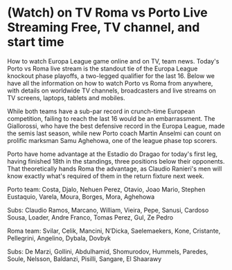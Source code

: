 # (Watch) on TV Roma vs Porto Live Streaming Free, TV channel, and start time

How to watch Europa League game online and on TV, team news. Today's Porto vs Roma live stream is the standout tie of the Europa League knockout phase playoffs, a two-legged qualifier for the last 16. Below we have all the information on how to watch Porto vs Roma from anywhere, with details on worldwide TV channels, broadcasters and live streams on TV screens, laptops, tablets and mobiles.

While both teams have a sub-par record in crunch-time European competition, failing to reach the last 16 would be an embarrassment. The Giallorossi, who have the best defensive record in the Europa League, made the semis last season, while new Porto coach Martin Anselmi can count on prolific marksman Samu Aghehowa, one of the league phase top scorers.

Porto have home advantage at the Estadio do Dragao for today's first leg, having finished 18th in the standings, three positions below their opponents. That theoretically hands Roma the advantage, as Claudio Ranieri's men will know exactly what's required of them in the return fixture next week.

Porto team: Costa, Djalo, Nehuen Perez, Otavio, Joao Mario, Stephen Eustaquio, Varela, Moura, Borges, Mora, Aghehowa

Subs: Claudio Ramos, Marcano, William, Vieira, Pepe, Sanusi, Cardoso Sousa, Loader, Andre Franco, Tomas Perez, Gul, Ze Pedro

Roma team: Svilar, Celik, Mancini, N’Dicka, Saelemaekers, Kone, Cristante, Pellegrini, Angelino, Dybala, Dovbyk

Subs: De Marzi, Gollini, Abdulhamid, Shomurodov, Hummels, Paredes, Soule, Nelsson, Baldanzi, Pisilli, Sangare, El Shaarawy
